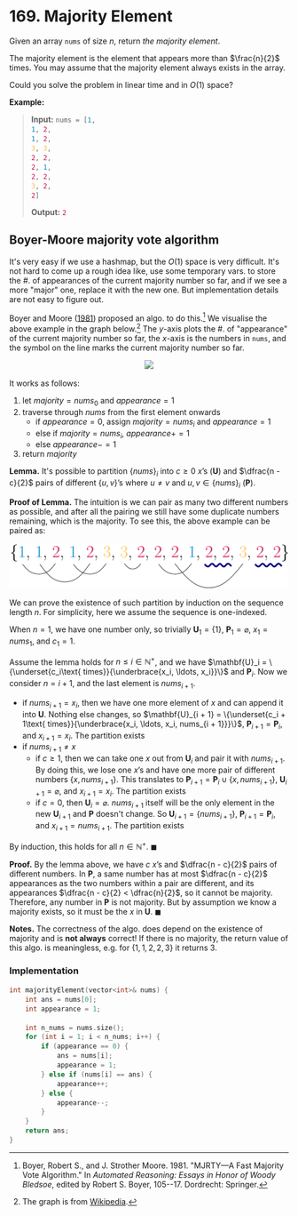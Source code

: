 # 169. Majority Element

Given an array `nums` of size $n$, return *the majority element*.

The majority element is the element that appears more than $\frac{n}{2}$ times. You may assume that the majority element always exists in the array.

Could you solve the problem in linear time and in $O(1)$ space?

 
**Example:**

> **Input:** <code>nums = [<font color="#0085C9">1</font>, <font color="#0085C9">1</font>, <font color="#CC0548">2</font>, <font color="#0085C9">1</font>, <font color="#CC0548">2</font>, <font color="#FFC03F">3</font>, <font color="#FFC03F">3</font>, <font color="#CC0548">2</font>, <font color="#CC0548">2</font>, <font color="#CC0548">2</font>, <font color="#0085C9">1</font>, <font color="#CC0548">2</font>, <font color="#CC0548">2</font>, <font color="#FFC03F">3</font>, <font color="#CC0548">2</font>, <font color="#CC0548">2</font>]</code>
> 
> **Output:** <code><font color="#CC0548">2</font></code>


## Boyer-Moore majority vote algorithm

It's very easy if we use a hashmap, but the $O(1)$ space is very difficult. It's not hard to come up a rough idea like, use some temporary vars. to store the #. of appearances of the current majority number so far, and if we see a more "major" one, replace it with the new one. But implementation details are not easy to figure out.

Boyer and Moore ([1981](https://dx.doi.org/10.1007/978-94-011-3488-0_5)) proposed an algo. to do this.[^citation] We visualise the above example in the graph below.[^wikipedia] The $y$-axis plots the #. of "appearance" of the current majority number so far, the $x$-axis is the numbers in `nums`, and the symbol on the line marks the current majority number so far.

[^citation]: Boyer, Robert S., and J. Strother Moore. 1981. "MJRTY—A Fast Majority Vote Algorithm." In *Automated Reasoning: Essays in Honor of Woody Bledsoe*, edited by Robert S. Boyer, 105--17. Dordrecht: Springer.

[^wikipedia]: The graph is from [Wikipedia](https://en.wikipedia.org/wiki/File:Boyer-Moore_MJRTY.svg).


<center><img src="https://upload.wikimedia.org/wikipedia/commons/c/c7/Boyer-Moore_MJRTY.svg"></center>

It works as follows:

1. let $majority = nums_0$ and $appearance = 1$
1. traverse through $nums$ from the first element onwards
    * if $appearance = 0$, assign $majority = nums_i$ and $appearance = 1$
    * else if $majority = nums_i$, $appearance += 1$
    * else $appearance -= 1$
1. return $majority$

**Lemma.** It's possible to partition $\{nums\}_i$ into $c\geq 0$ $x$’s ($\mathbf{U}$) and $\dfrac{n - c}{2}$ pairs of different $\{u, v\}$’s where $u\neq v$ and $u, v\in \{nums\}_i$ ($\mathbf{P}$).

**Proof of Lemma.** The intuition is we can pair as many two different numbers as possible, and after all the pairing we still have some duplicate numbers remaining, which is the majority. To see this, the above example can be paired as:

<center><img src="169.svg"></center>

We can prove the existence of such partition by induction on the sequence length $n$. For simplicity, here we assume the sequence is one-indexed.

When $n = 1$, we have one number only, so trivially $\mathbf{U}_1 = \{1\}$, $\mathbf{P}_1 = \varnothing$, $x_1 = nums_1$, and $c_1 = 1$.

Assume the lemma holds for $n \leq i \in \mathbb{N}^+$, and we have $\mathbf{U}_i = \{\underset{c_i\text{ times}}{\underbrace{x_i, \ldots, x_i}}\}$ and $\mathbf{P}_i$. Now we consider $n = i + 1$, and the last element is $nums_{i + 1}$.

* if $nums_{i + 1} = x_i$, then we have one more element of $x$ and can append it into $\mathbf{U}$. Nothing else changes, so $\mathbf{U}_{i + 1} = \{\underset{c_i + 1\text{ times}}{\underbrace{x_i, \ldots, x_i, nums_{i + 1}}}\}$, $\mathbf{P}_{i + 1} = \mathbf{P}_i$, and $x_{i + 1} = x_i$. The partition exists
* if $nums_{i + 1}\neq x$
    * if $c\geq 1$, then we can take one $x$ out from $\mathbf{U}_i$ and pair it with $nums_{i + 1}$. By doing this, we lose one $x$’s and have one more pair of different numbers $\{x, nums_{i + 1}\}$. This translates to $\mathbf{P}_{i + 1} = \mathbf{P}_i \cup \{x, nums_{i + 1}\}$, $\mathbf{U}_{i + 1} = \varnothing$, and $x_{i + 1} = x_i$. The partition exists
    * if $c = 0$, then $\mathbf{U}_i = \varnothing$. $nums_{i + 1}$ itself will be the only element in the new $\mathbf{U}_{i + 1}$ and $\mathbf{P}$ doesn't change. So $\mathbf{U}_{i + 1} = \{nums_{i + 1}\}$, $\mathbf{P}_{i + 1} = \mathbf{P}_i$, and $x_{i + 1} = nums_{i + 1}$. The partition exists

By induction, this holds for all $n\in \mathbb{N}^+$. $\blacksquare$

**Proof.** By the lemma above, we have $c$ $x$’s and $\dfrac{n - c}{2}$ pairs of different numbers. In $\mathbf{P}$, a same number has at most $\dfrac{n - c}{2}$ appearances as the two numbers within a pair are different, and its appearances $\dfrac{n - c}{2} < \dfrac{n}{2}$, so it cannot be majority. Therefore, any number in $\mathbf{P}$ is not majority. But by assumption we know a majority exists, so it must be the $x$ in $\mathbf{U}$. $\blacksquare$

**Notes.** The correctness of the algo. does depend on the existence of majority and is **not always** correct! If there is no majority, the return value of this algo. is meaningless, e.g. for $\{1, 1, 2, 2, 3\}$ it returns $3$.


### Implementation

```cpp
int majorityElement(vector<int>& nums) {
    int ans = nums[0];
    int appearance = 1;

    int n_nums = nums.size();
    for (int i = 1; i < n_nums; i++) {
        if (appearance == 0) {
            ans = nums[i];
            appearance = 1;
        } else if (nums[i] == ans) {
            appearance++;
        } else {
            appearance--;
        }
    }
    return ans;
}
```

